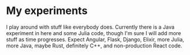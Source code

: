 # My experiments
I play around with stuff like everybody does. Currently there is a Java experiment in here and some Julia code, though I'm sure I will add more stuff as time progresses. Expect Angular, Flask, Django, Elixir, more Julia, more Java, maybe Rust, definitely C++, and non-production React code.